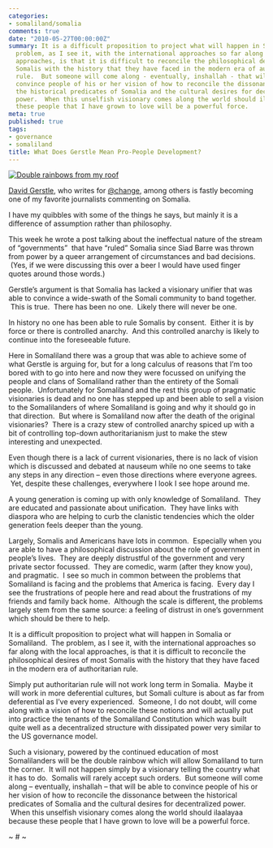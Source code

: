 ```yaml
---
categories:
- somaliland/somalia
comments: true
date: "2010-05-27T00:00:00Z"
summary: It is a difficult proposition to project what will happen in Somalia or Somaliland.  The
  problem, as I see it, with the international approaches so far along with the local
  approaches, is that it is difficult to reconcile the philosophical desires of most
  Somalis with the history that they have faced in the modern era of authoritarian
  rule.  But someone will come along - eventually, inshallah - that will be able to
  convince people of his or her vision of how to reconcile the dissonance between
  the historical predicates of Somalia and the cultural desires for decentralized
  power.  When this unselfish visionary comes along the world should ilaalayaa because
  these people that I have grown to love will be a powerful force.
meta: true
published: true
tags:
- governance
- somaliland
title: What Does Gerstle Mean Pro-People Development?
---
```


[![Double rainbows from my roof][2]][2]

[David Gerstle][2], who writes for [@change][3], among others is fastly becoming one of my favorite journalists commenting on Somalia.

 [2]: http://humanrights.change.org/blog?author_id=351
 [3]: http://change.org

I have my quibbles with some of the things he says, but mainly it is a difference of assumption rather than philosophy.

This week he wrote a post talking about the ineffectual nature of the stream of “governments”  that have “ruled” Somalia since Siad Barre was thrown from power by a queer arrangement of circumstances and bad decisions.  (Yes, if we were discussing this over a beer I would have used finger quotes around those words.)

Gerstle’s argument is that Somalia has lacked a visionary unifier that was able to convince a wide-swath of the Somali community to band together.  This is true.  There has been no one.  Likely there will never be one.

In history no one has been able to rule Somalis by consent.  Either it is by force or there is controlled anarchy.  And this controlled anarchy is likely to continue into the foreseeable future.

Here in Somaliland there was a group that was able to achieve some of what Gerstle is arguing for, but for a long calculus of reasons that I’m too bored with to go into here and now they were focussed on unifying the people and clans of Somaliland rather than the entirety of the Somali people.  Unfortunately for Somaliland and the rest this group of pragmatic visionaries is dead and no one has stepped up and been able to sell a vision to the Somalilanders of where Somaliland is going and why it should go in that direction.  But where is Somaliland now after the death of the original visionaries?  There is a crazy stew of controlled anarchy spiced up with a bit of controlling top-down authoritarianism just to make the stew interesting and unexpected.

Even though there is a lack of current visionaries, there is no lack of vision which is discussed and debated at nauseum while no one seems to take any steps in any direction – even those directions where everyone agrees.  Yet, despite these challenges, everywhere I look I see hope around me.

A young generation is coming up with only knowledge of Somaliland.  They are educated and passionate about unification.  They have links with diaspora who are helping to curb the clanistic tendencies which the older generation feels deeper than the young.

Largely, Somalis and Americans have lots in common.  Especially when you are able to have a philosophical discussion about the role of government in people’s lives.  They are deeply distrustful of the government and very private sector focussed.  They are comedic, warm (after they know you), and pragmatic.  I see so much in common between the problems that Somaliland is facing and the problems that America is facing.  Every day I see the frustrations of people here and read about the frustrations of my friends and family back home.  Although the scale is different, the problems largely stem from the same source: a feeling of distrust in one’s government which should be there to help.

It is a difficult proposition to project what will happen in Somalia or Somaliland.  The problem, as I see it, with the international approaches so far along with the local approaches, is that it is difficult to reconcile the philosophical desires of most Somalis with the history that they have faced in the modern era of authoritarian rule.

Simply put authoritarian rule will not work long term in Somalia.  Maybe it will work in more deferential cultures, but Somali culture is about as far from deferential as I’ve every experienced.  Someone, I do not doubt, will come along with a vision of how to reconcile these notions and will actually put into practice the tenants of the Somaliland Constitution which was built quite well as a decentralized structure with dissipated power very similar to the US governance model.

Such a visionary, powered by the continued education of most Somalilanders will be the double rainbow which will allow Somaliland to turn the corner.  It will not happen simply by a visionary telling the country what it has to do.  Somalis will rarely accept such orders.  But someone will come along – eventually, inshallah – that will be able to convince people of his or her vision of how to reconcile the dissonance between the historical predicates of Somalia and the cultural desires for decentralized power.  When this unselfish visionary comes along the world should ilaalayaa because these people that I have grown to love will be a powerful force.

~ # ~